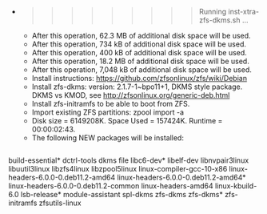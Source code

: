 * >>>>>>>>> Running inst-xtra-zfs-dkms.sh ...
  * After this operation, 62.3 MB of additional disk space will be used.
  * After this operation, 734 kB of additional disk space will be used.
  * After this operation, 400 kB of additional disk space will be used.
  * After this operation, 18.2 MB of additional disk space will be used.
  * After this operation, 7,048 kB of additional disk space will be used.
  * Install instructions: https://github.com/zfsonlinux/zfs/wiki/Debian
  * Install zfs-dkms: version: 2.1.7-1~bpo11+1, DKMS style package. DKMS vs KMOD, see http://zfsonlinux.org/generic-deb.html
  * Install zfs-initramfs to be able to boot from ZFS.
  * Import existing ZFS partitions: zpool import -a
  * Disk size = 6149208K. Space Used = 157424K. Runtime = 00:00:02:43.
  * The following NEW packages will be installed:
  ```bash
build-essential* dctrl-tools dkms file libc6-dev*
libelf-dev libnvpair3linux libuutil3linux libzfs4linux libzpool5linux
linux-compiler-gcc-10-x86 linux-headers-6.0.0-0.deb11.2-amd64 linux-headers-6.0.0-0.deb11.2-amd64* linux-headers-6.0.0-0.deb11.2-common linux-headers-amd64
linux-kbuild-6.0 lsb-release* module-assistant spl-dkms zfs-dkms
zfs-dkms* zfs-initramfs zfsutils-linux
  ```
